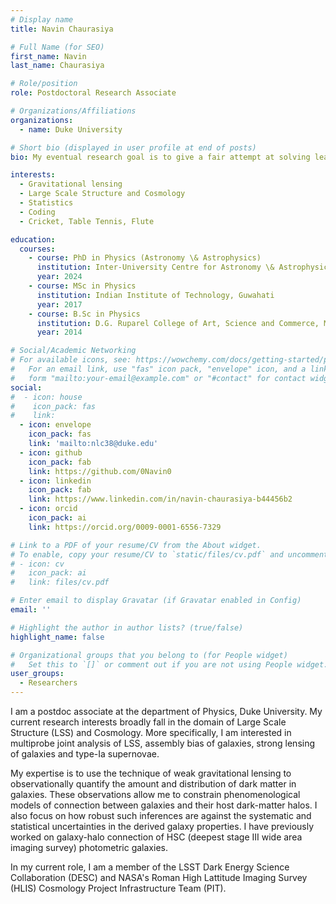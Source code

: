 ```yaml
---
# Display name
title: Navin Chaurasiya

# Full Name (for SEO)
first_name: Navin
last_name: Chaurasiya

# Role/position
role: Postdoctoral Research Associate

# Organizations/Affiliations
organizations:
  - name: Duke University

# Short bio (displayed in user profile at end of posts)
bio: My eventual research goal is to give a fair attempt at solving least one big research problem in physics using mathematical/computational techniques and tools. Currently I'm pursuing this cause via the approach of data science in Astronomy, Astrophysics and Cosmology.

interests:
  - Gravitational lensing
  - Large Scale Structure and Cosmology
  - Statistics 
  - Coding
  - Cricket, Table Tennis, Flute

education:
  courses:
    - course: PhD in Physics (Astronomy \& Astrophysics)
      institution: Inter-University Centre for Astronomy \& Astrophysics, Pune
      year: 2024
    - course: MSc in Physics
      institution: Indian Institute of Technology, Guwahati
      year: 2017
    - course: B.Sc in Physics
      institution: D.G. Ruparel College of Art, Science and Commerce, Mumbai
      year: 2014

# Social/Academic Networking
# For available icons, see: https://wowchemy.com/docs/getting-started/page-builder/#icons
#   For an email link, use "fas" icon pack, "envelope" icon, and a link in the
#   form "mailto:your-email@example.com" or "#contact" for contact widget.
social:
#  - icon: house
#    icon_pack: fas
#    link: 
  - icon: envelope
    icon_pack: fas
    link: 'mailto:nlc38@duke.edu'
  - icon: github
    icon_pack: fab
    link: https://github.com/0Navin0
  - icon: linkedin
    icon_pack: fab 
    link: https://www.linkedin.com/in/navin-chaurasiya-b44456b2
  - icon: orcid
    icon_pack: ai
    link: https://orcid.org/0009-0001-6556-7329

# Link to a PDF of your resume/CV from the About widget.
# To enable, copy your resume/CV to `static/files/cv.pdf` and uncomment the lines below.
# - icon: cv
#   icon_pack: ai
#   link: files/cv.pdf

# Enter email to display Gravatar (if Gravatar enabled in Config)
email: ''

# Highlight the author in author lists? (true/false)
highlight_name: false

# Organizational groups that you belong to (for People widget)
#   Set this to `[]` or comment out if you are not using People widget.
user_groups:
  - Researchers
---
```


I am a postdoc associate at the department of Physics, Duke University. My current research interests broadly fall in the domain of Large Scale Structure (LSS) and Cosmology. More specifically, I am interested in multiprobe joint analysis of LSS, assembly bias of galaxies, strong lensing of galaxies and type-Ia supernovae.

My expertise is to use the technique of weak gravitational lensing to observationally quantify the amount and distribution of dark matter in galaxies. These observations allow me to constrain phenomenological models of connection between galaxies and their host dark-matter halos. I also focus on how robust such inferences are against the systematic and statistical uncertainties in the derived galaxy properties. I have previously worked on galaxy-halo connection of HSC (deepest stage III wide area imaging survey) photometric galaxies.

In my current role, I am a member of the LSST Dark Energy Science Collaboration (DESC) and NASA's Roman High Lattitude Imaging Survey (HLIS) Cosmology Project Infrastructure Team (PIT).
